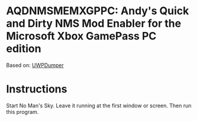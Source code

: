 # AQDNMSMEMXGPPC: Andy's Quick and Dirty NMS Mod Enabler for the Microsoft Xbox GamePass PC edition
Based on: [UWPDumper](https://github.com/Wunkolo/UWPDumper)

# Instructions
Start No Man's Sky. Leave it running at the first window or screen. Then run this program.
